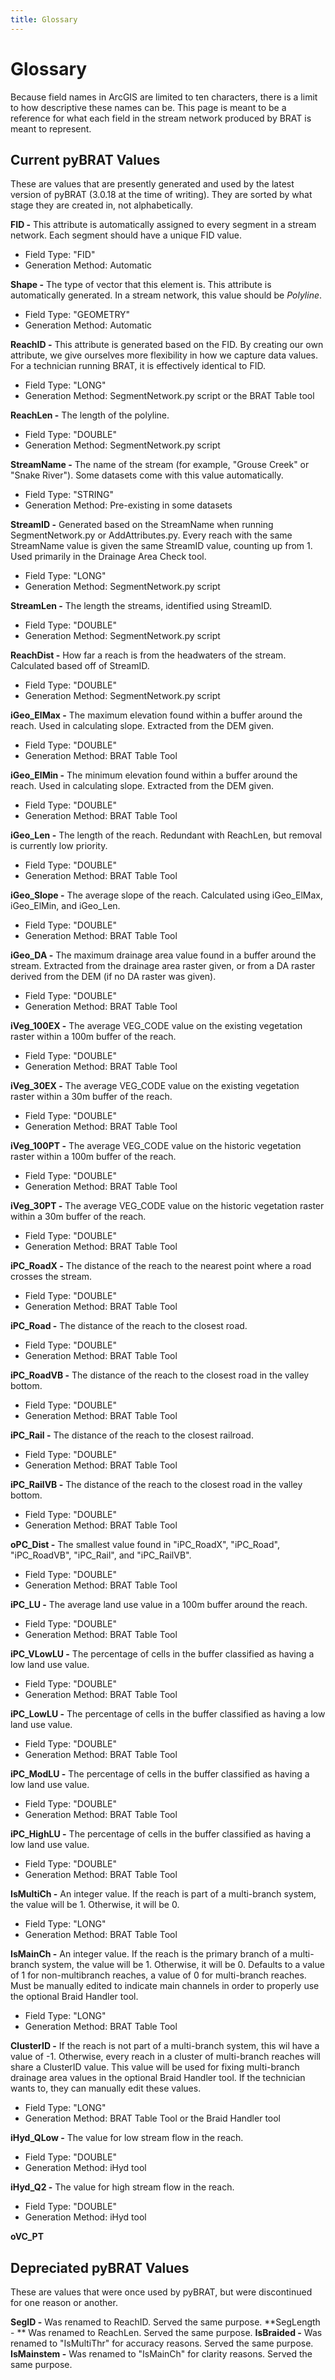 ```yaml
---
title: Glossary
---
```

# Glossary

Because field names in ArcGIS are limited to ten characters, there is a limit to how descriptive these names can be. This page is meant to be a reference for what each field in the stream network produced by BRAT is meant to represent.

## Current pyBRAT Values
These are values that are presently generated and used by the latest version of pyBRAT (3.0.18 at the time of writing). They are sorted by what stage they are created in, not alphabetically.

**FID -** This attribute is automatically assigned to every segment in a stream network. Each segment should have a unique FID value.
- Field Type: "FID"
- Generation Method: Automatic

**Shape -** The type of vector that this element is. This attribute is automatically generated. In a stream network, this value should be *Polyline*.
- Field Type: "GEOMETRY"
- Generation Method: Automatic

**ReachID -** This attribute is generated based on the FID. By creating our own attribute, we give ourselves more flexibility in how we capture data values. For a technician running BRAT, it is effectively identical to FID. 
- Field Type: "LONG"
- Generation Method: SegmentNetwork.py script or the BRAT Table tool

**ReachLen -** The length of the polyline. 
- Field Type: "DOUBLE"
- Generation Method: SegmentNetwork.py script

**StreamName -** The name of the stream (for example, "Grouse Creek" or "Snake River"). Some datasets come with this value automatically. 
- Field Type: "STRING"
- Generation Method: Pre-existing in some datasets

**StreamID -** Generated based on the StreamName when running SegmentNetwork.py or AddAttributes.py. Every reach with the same StreamName value is given the same StreamID value, counting up from 1. Used primarily in the Drainage Area Check tool.
- Field Type: "LONG"
- Generation Method: SegmentNetwork.py script

**StreamLen -** The length the streams, identified using StreamID. 
- Field Type: "DOUBLE"
- Generation Method: SegmentNetwork.py script

**ReachDist -** How far a reach is from the headwaters of the stream. Calculated based off of StreamID.
- Field Type: "DOUBLE"
- Generation Method: SegmentNetwork.py script

**iGeo_ElMax -** The maximum elevation found within a buffer around the reach. Used in calculating slope. Extracted from the DEM given.
- Field Type: "DOUBLE"
- Generation Method: BRAT Table Tool

**iGeo_ElMin -** The minimum elevation found within a buffer around the reach. Used in calculating slope. Extracted from the DEM given.
- Field Type: "DOUBLE"
- Generation Method: BRAT Table Tool

**iGeo_Len -** The length of the reach. Redundant with ReachLen, but removal is currently low priority.
- Field Type: "DOUBLE"
- Generation Method: BRAT Table Tool

**iGeo_Slope -** The average slope of the reach. Calculated using iGeo_ElMax, iGeo_ElMin, and iGeo_Len.
- Field Type: "DOUBLE"
- Generation Method: BRAT Table Tool

**iGeo_DA -** The maximum drainage area value found in a buffer around the stream. Extracted from the drainage area raster given, or from a DA raster derived from the DEM (if no DA raster was given).
- Field Type: "DOUBLE"
- Generation Method: BRAT Table Tool

**iVeg_100EX -** The average VEG_CODE value on the existing vegetation raster within a 100m buffer of the reach.
- Field Type: "DOUBLE"
- Generation Method: BRAT Table Tool

**iVeg_30EX -** The average VEG_CODE value on the existing vegetation raster within a 30m buffer of the reach.
- Field Type: "DOUBLE"
- Generation Method: BRAT Table Tool

**iVeg_100PT -** The average VEG_CODE value on the historic vegetation raster within a 100m buffer of the reach.
- Field Type: "DOUBLE"
- Generation Method: BRAT Table Tool

**iVeg_30PT -** The average VEG_CODE value on the historic vegetation raster within a 30m buffer of the reach.
- Field Type: "DOUBLE"
- Generation Method: BRAT Table Tool

**iPC_RoadX -** The distance of the reach to the nearest point where a road crosses the stream.
- Field Type: "DOUBLE"
- Generation Method: BRAT Table Tool

**iPC_Road -** The distance of the reach to the closest road.
- Field Type: "DOUBLE"
- Generation Method: BRAT Table Tool

**iPC_RoadVB -** The distance of the reach to the closest road in the valley bottom.
- Field Type: "DOUBLE"
- Generation Method: BRAT Table Tool

**iPC_Rail -** The distance of the reach to the closest railroad.
- Field Type: "DOUBLE"
- Generation Method: BRAT Table Tool

**iPC_RailVB -** The distance of the reach to the closest road in the valley bottom.
- Field Type: "DOUBLE"
- Generation Method: BRAT Table Tool

**oPC_Dist -** The smallest value found in "iPC_RoadX", "iPC_Road", "iPC_RoadVB", "iPC_Rail", and "iPC_RailVB". 
- Field Type: "DOUBLE"
- Generation Method: BRAT Table Tool

**iPC_LU -** The average land use value in a 100m buffer around the reach.
- Field Type: "DOUBLE"
- Generation Method: BRAT Table Tool

**iPC_VLowLU -** The percentage of cells in the buffer classified as having a low land use value.
- Field Type: "DOUBLE"
- Generation Method: BRAT Table Tool

**iPC_LowLU -** The percentage of cells in the buffer classified as having a low land use value.
- Field Type: "DOUBLE"
- Generation Method: BRAT Table Tool

**iPC_ModLU -** The percentage of cells in the buffer classified as having a low land use value.
- Field Type: "DOUBLE"
- Generation Method: BRAT Table Tool

**iPC_HighLU -** The percentage of cells in the buffer classified as having a low land use value.
- Field Type: "DOUBLE"
- Generation Method: BRAT Table Tool

**IsMultiCh -** An integer value. If the reach is part of a multi-branch system, the value will be 1. Otherwise, it will be 0.
- Field Type: "LONG"
- Generation Method: BRAT Table Tool

**IsMainCh -** An integer value. If the reach is the primary branch of a multi-branch system, the value will be 1. Otherwise, it will be 0. Defaults to a value of 1 for non-multibranch reaches, a value of 0 for multi-branch reaches. Must be manually edited to indicate main channels in order to properly use the optional Braid Handler tool.
- Field Type: "LONG"
- Generation Method: BRAT Table Tool

**ClusterID -** If the reach is not part of a multi-branch system, this wil have a value of -1. Otherwise, every reach in a cluster of multi-branch reaches will share a ClusterID value. This value will be used for fixing multi-branch drainage area values in the optional Braid Handler tool. If the technician wants to, they can manually edit these values.
- Field Type: "LONG"
- Generation Method: BRAT Table Tool or the Braid Handler tool

**iHyd_QLow -** The value for low stream flow in the reach.
- Field Type: "DOUBLE"
- Generation Method: iHyd tool

**iHyd_Q2 -** The value for high stream flow in the reach.
- Field Type: "DOUBLE"
- Generation Method: iHyd tool

**oVC_PT**

## Depreciated pyBRAT Values
These are values that were once used by pyBRAT, but were discontinued for one reason or another.

**SegID -** Was renamed to ReachID. Served the same purpose.
**SegLength - ** Was renamed to ReachLen. Served the same purpose.
**IsBraided -** Was renamed to "IsMultiThr" for accuracy reasons. Served the same purpose.
**IsMainstem -** Was renamed to "IsMainCh" for clarity reasons. Served the same purpose.















